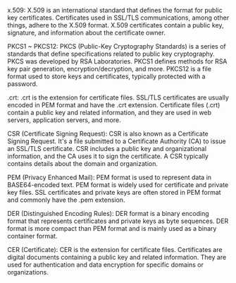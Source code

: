 x.509:
X.509 is an international standard that defines the format for public key certificates. Certificates used in SSL/TLS communications, among other things, adhere to the X.509 format. X.509 certificates contain a public key, signature, and information about the certificate owner.

PKCS1 ~ PKCS12:
PKCS (Public-Key Cryptography Standards) is a series of standards that define specifications related to public key cryptography. PKCS was developed by RSA Laboratories. PKCS1 defines methods for RSA key pair generation, encryption/decryption, and more. PKCS12 is a file format used to store keys and certificates, typically protected with a password.

.crt:
.crt is the extension for certificate files. SSL/TLS certificates are usually encoded in PEM format and have the .crt extension. Certificate files (.crt) contain a public key and related information, and they are used in web servers, application servers, and more.

CSR (Certificate Signing Request):
CSR is also known as a Certificate Signing Request. It's a file submitted to a Certificate Authority (CA) to issue an SSL/TLS certificate. CSR includes a public key and organizational information, and the CA uses it to sign the certificate. A CSR typically contains details about the domain and organization.

PEM (Privacy Enhanced Mail):
PEM format is used to represent data in BASE64-encoded text. PEM format is widely used for certificate and private key files. SSL certificates and private keys are often stored in PEM format and commonly have the .pem extension.

DER (Distinguished Encoding Rules):
DER format is a binary encoding format that represents certificates and private keys as byte sequences. DER format is more compact than PEM format and is mainly used as a binary container format.

CER (Certificate):
CER is the extension for certificate files. Certificates are digital documents containing a public key and related information. They are used for authentication and data encryption for specific domains or organizations.
